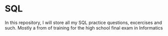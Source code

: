 # SQL
In this repository, I will store all my SQL practice questions, excercises and such. Mostly a from of training for the high school final exam in Informatics

